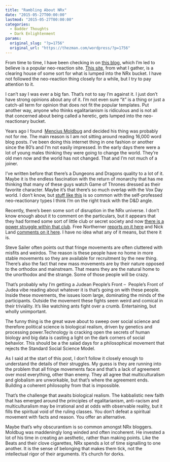 ```yaml
---
title: "Rambling About NRx"
date: "2015-05-27T00:00:00"
lastmod: "2015-05-27T00:00:00"
categories:
  - Badder Thoughts
  - Dark Enlightenment
params:
  original_slug: "?p=1756"
  original_url: "https://thezman.com/wordpress/?p=1756"
---
```


From time to time, I have been checking in on
<a href="http://freenortherner.com/" rel="noopener" target="_blank">this
blog</a>, which I’m led to believe is a popular neo-reaction site.
<a href="http://neorxn.com/" rel="noopener" target="_blank">This
site</a>, from what I gather, is a clearing house of some sort for what
is lumped into the NRx bucket. I have not followed the neo-reaction
thing closely for a while, but I try to pay attention to it.

I can’t say I was ever a big fan. That’s not to say I’m against it. I
just don’t have strong opinions about any of it. I’m not even sure “it”
is a thing or just a catch-all term for opinion that does not fit the
popular templates. Put another way, anyone who thinks egalitarianism is
ridiculous and is not all that concerned about being called a heretic,
gets lumped into the neo-reactionary bucket.

Years ago I found  [Mencius
Moldbug](http://www.thedarkenlightenment.com/moldbugs-gentle-introduction/)
and decided his thing was probably not for me. The main reason is I am
not sitting around reading 16,000 word blog posts. I’ve been doing this
internet thing in one fashion or another since the 80’s and I’m not
easily impressed. In the early days there were a lot of young males
thinking they were going to change the world. They’re old men now and
the world has not changed. That and I’m not much of a joiner.

I’ve written before that there’s a Dungeons and Dragons quality to a lot
of it. Maybe it is the endless fascination with the return of monarchy
that has me thinking that many of these guys watch Game of Thrones
dressed as their favorite character. Maybe it’s that there’s so much
overlap with the Vox Day world. I don’t know, but
<a href="http://nickbsteves.wordpress.com/the-reactionary-oath/"
rel="noopener" target="_blank">stuff like this</a> is so common with the
self-professed neo-reactionary types I think I’m on the right track with
the D&D angle.

Recently, there’s been some sort of disruption in the NRx universe. I
don’t know enough about it to comment on the particulars, but it appears
that they had formed some sort of little club or secret society and now
<a
href="http://www.hestiasociety.org/site/about/official-statement-on-the-leadership-of-nrx/"
rel="noopener" target="_blank">there is a power struggle within that
club</a>. Free Northerner
<a href="http://freenortherner.com/2015/05/24/authority/" rel="noopener"
target="_blank">reports on it here</a> and Nick Land
<a href="http://www.xenosystems.net/putsch/" rel="noopener"
target="_blank">comments on it here</a>. I have no idea what any of it
means, but there it is.

Steve Sailer often points out that fringe movements are often cluttered
with misfits and weirdos. The reason is these people have no home in
more stable movements so they are available for recruitment by the new
thing. There’s also the fact that new mass movements are by their nature
opposed to the orthodox and mainstream. That means they are the natural
home to the unorthodox and the strange. Some of those people will be
crazy.

That’s probably why I’m getting a Judean People’s Front –  People’s
Front of Judea vibe reading about whatever it is that’s going on with
these people. Inside these movements, the issues loom large, dominating
the minds of the participants. Outside the movement these fights seem
weird and comical in their triviality. It’s like watching ants fight
over a crumb. Entertaining, but wholly unimportant.

The funny thing is the great wave about to sweep over social science and
therefore political science is biological realism, driven by genetics
and processing power.Technology is cracking open the secrets of human
biology and big data is casting a light on the dark corners of social
behavior. This should be a the salad days for a philosophical movement
that rejects the Standard Social Science Model.

As I said at the start of this post, I don’t follow it closely enough to
understand the details of their struggles. My guess is they are running
into the problem that all fringe movements face and that’s a lack of
agreement over most everything, other than enemy. They all agree that
multiculturalism and globalism are unworkable, but that’s where the
agreement ends. Building a coherent philosophy from that is impossible.

That’s the challenge that awaits biological realism. The kabbalistic new
faith that has emerged around the principles of egalitarianism,
anti-racism and multiculturalism may be irrational and at odds with
observable reality, but it fills the spiritual void of the ruling
classes. You don’t defeat a spiritual movement with facts and reason.
You offer an alternative.

Maybe that’s why obscurantism is so common amongst NRx bloggers. Moldbug
was maddeningly long winded and often incoherent. He invested a lot of
his time in creating an aesthetic, rather than making points. Like the
Beats and their clove cigarettes, NRx spends a lot of time signalling to
one another. It is the sense of belonging that makes them tick, not the
intellectual rigor of their arguments. It’s church for dorks.
